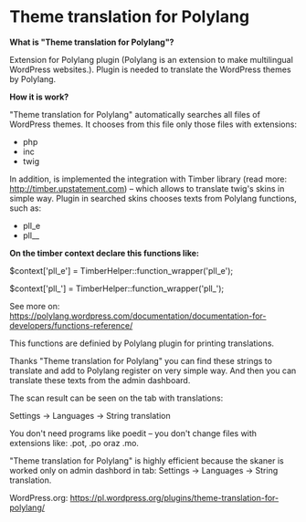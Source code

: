 # Theme translation for Polylang


**What is "Theme translation for Polylang"?**

Extension for Polylang plugin (Polylang is an extension to make multilingual WordPress websites.).
Plugin is needed to translate the WordPress themes by Polylang.

**How it is work?**

"Theme translation for Polylang" automatically searches all files of WordPress themes. It chooses  from this file only those files with extensions:
- php
- inc
- twig


In addition, is implemented the integration with Timber library (read more: http://timber.upstatement.com) – which allows to translate twig's skins in simple way.
Plugin in searched skins chooses texts from Polylang functions, such as:
- pll_e
- pll__


**On the timber context declare this functions like:**

$context['pll_e'] = TimberHelper::function_wrapper('pll_e');

$context['pll_'] = TimberHelper::function_wrapper('pll_');

See more on: https://polylang.wordpress.com/documentation/documentation-for-developers/functions-reference/

This functions are definied by Polylang plugin for printing translations.

Thanks "Theme translation for Polylang" you can find these strings to translate and add to Polylang register on very simple way.
And then you can translate these texts from the admin dashboard.

The scan result can be seen on the tab with translations:

Settings -> Languages -> String translation

You don't need programs like poedit – you don't change files with extensions like: .pot, .po oraz .mo.

"Theme translation for Polylang" is highly efficient because the skaner is worked only on admin dashbord in tab: Settings -> Languages -> String translation.

WordPress.org: https://pl.wordpress.org/plugins/theme-translation-for-polylang/